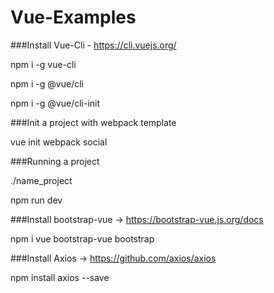 # Vue-Examples

###Install Vue-Cli - https://cli.vuejs.org/

npm i -g vue-cli

npm i -g @vue/cli

npm i -g @vue/cli-init

###Init a project with webpack template

vue init webpack social

###Running a project

./name_project

npm run dev

###Install bootstrap-vue -> https://bootstrap-vue.js.org/docs

npm i vue bootstrap-vue bootstrap

###Install Axios -> https://github.com/axios/axios

npm install axios --save
